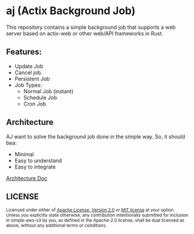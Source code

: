 # aj (Actix Background Job)

This repository contains a simple background job that supports a web server based on actix-web or other web/API frameworks in Rust.

## Features:

- Update Job
- Cancel job.
- Persistent Job
- Job Types:
  - Normal Job (instant)
  - Schedule Job
  - Cron Job

## Architecture

AJ want to solve the background job done in the simple way.
So, it should bea:
- Minimal
- Easy to understand
- Easy to integrate

[Architecture Doc](https://github.com/cptrodgers/aj/blob/master/ARCHITECTURE.md)

## LICENSE

<sup>
Licensed under either of <a href="LICENSE-APACHE">Apache License, Version
2.0</a> or <a href="LICENSE-MIT">MIT license</a> at your option.
</sup>

<br>

<sub>
Unless you explicitly state otherwise, any contribution intentionally submitted
for inclusion in simple-aws-s3 by you, as defined in the Apache-2.0 license, shall be
dual licensed as above, without any additional terms or conditions.
</sub>
